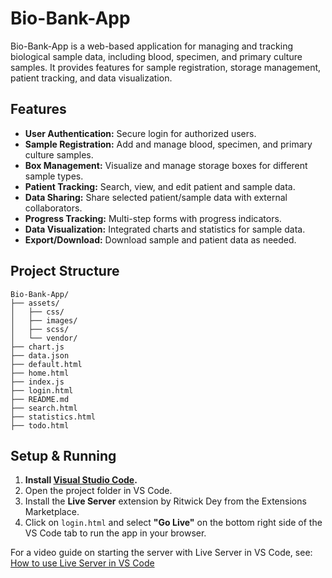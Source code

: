 # Bio-Bank-App

Bio-Bank-App is a web-based application for managing and tracking biological sample data, including blood, specimen, and primary culture samples. It provides features for sample registration, storage management, patient tracking, and data visualization.

## Features

- **User Authentication:** Secure login for authorized users.
- **Sample Registration:** Add and manage blood, specimen, and primary culture samples.
- **Box Management:** Visualize and manage storage boxes for different sample types.
- **Patient Tracking:** Search, view, and edit patient and sample data.
- **Data Sharing:** Share selected patient/sample data with external collaborators.
- **Progress Tracking:** Multi-step forms with progress indicators.
- **Data Visualization:** Integrated charts and statistics for sample data.
- **Export/Download:** Download sample and patient data as needed.

## Project Structure

```
Bio-Bank-App/
├── assets/
│   ├── css/
│   ├── images/
│   ├── scss/
│   └── vendor/
├── chart.js
├── data.json
├── default.html
├── home.html
├── index.js
├── login.html
├── README.md
├── search.html
├── statistics.html
├── todo.html
```

## Setup & Running

1. **Install [Visual Studio Code](https://code.visualstudio.com/).**
2. Open the project folder in VS Code.
3. Install the **Live Server** extension by Ritwick Dey from the Extensions Marketplace.
4. Click on `login.html` and select **"Go Live"** on the bottom right side of the VS Code tab to run the app in your browser.

For a video guide on starting the server with Live Server in VS Code, see: [How to use Live Server in VS Code](https://www.youtube.com/watch?v=9kEOkw_LvGU)
